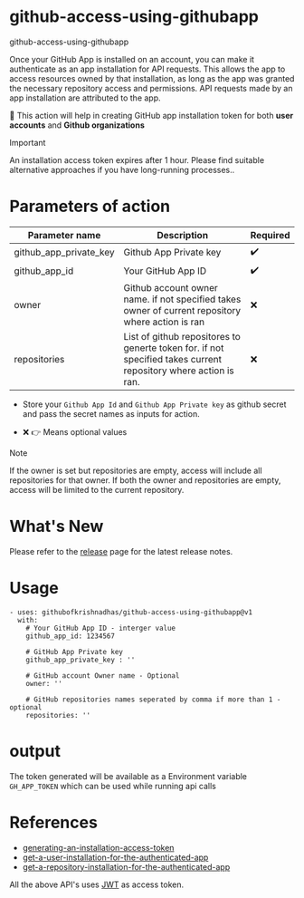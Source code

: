 # github-access-using-githubapp
github-access-using-githubapp

Once your GitHub App is installed on an account, you can make it authenticate as an app installation for API requests.
This allows the app to access resources owned by that installation, as long as the app was granted the necessary repository access and permissions.
API requests made by an app installation are attributed to the app.

:pushpin:  This action will help in creating GitHub app installation token for both **user accounts** and **Github organizations**

> [!IMPORTANT]  
> An installation access token expires after 1 hour. Please find suitable alternative approaches if you have long-running processes..

# Parameters of action
| Parameter name | Description                                                                                                    | Required          |
|----------------|----------------------------------------------------------------------------------------------------------------|-------------------|
| github_app_private_key | Github App Private key                                                                                         | :heavy_check_mark: |
| github_app_id | Your GitHub App ID                                                                                             | :heavy_check_mark: |
| owner | Github account owner name. if not specified takes owner of current repository where action is ran              | ❌ |
| repositories | List of github repositores to generte token for. if not specified takes current repository where action is ran. | ❌ |

* Store your `Github App Id` and `Github App Private key` as github secret and pass the secret names as inputs for action.

* ❌ 👉 Means optional values

> [!NOTE]  
> If the owner is set but repositories are empty, access will include all repositories for that owner.
> If both the owner and repositories are empty, access will be limited to the current repository.

# What's New

Please refer to the [release](https://github.com/githubofkrishnadhas/github-access-using-githubapp/releases) page for the latest release notes.

# Usage
```commandline
- uses: githubofkrishnadhas/github-access-using-githubapp@v1
  with:
    # Your GitHub App ID - interger value
    github_app_id: 1234567

    # GitHub App Private key 
    github_app_private_key : ''

    # GitHub account Owner name - Optional
    owner: ''
    
    # GitHub repositories names seperated by comma if more than 1 - optional
    repositories: ''
```

# output

The token generated will be available as a Environment variable `GH_APP_TOKEN` which can be used while running api calls

# References

* [generating-an-installation-access-token](https://docs.github.com/en/apps/creating-github-apps/authenticating-with-a-github-app/generating-an-installation-access-token-for-a-github-app#generating-an-installation-access-token)
* [get-a-user-installation-for-the-authenticated-app](https://docs.github.com/en/rest/apps/apps?apiVersion=2022-11-28#get-a-user-installation-for-the-authenticated-app)
* [get-a-repository-installation-for-the-authenticated-app](https://docs.github.com/en/rest/apps/apps?apiVersion=2022-11-28#get-a-repository-installation-for-the-authenticated-app)

All the above API's uses [JWT](https://docs.github.com/en/apps/creating-github-apps/authenticating-with-a-github-app/about-authentication-with-a-github-app#authenticating-as-a-github-app) as access token.
